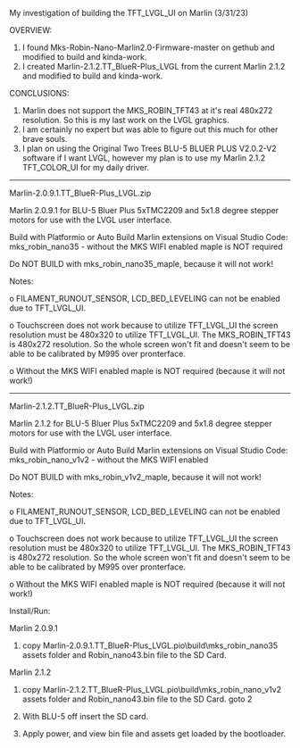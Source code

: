 My investigation of building the TFT_LVGL_UI on Marlin (3/31/23)

OVERVIEW:
1) I found Mks-Robin-Nano-Marlin2.0-Firmware-master on gethub and modified to 
build and kinda-work.
2) I created Marlin-2.1.2.TT_BlueR-Plus_LVGL from the current Marlin 2.1.2 and
modified to build and kinda-work.

CONCLUSIONS:
1) Marlin does not support the MKS_ROBIN_TFT43 at it's real 480x272 resolution. 
So this is my last work on the LVGL graphics.
2) I am certainly no expert but was able to figure out this much for other brave souls.
3) I plan on using the Original Two Trees BLU-5 BLUER PLUS V2.0.2-V2 software if I want
LVGL, however my plan is to use my Marlin 2.1.2 TFT_COLOR_UI for my daily driver.

********************************************************************************
Marlin-2.0.9.1.TT_BlueR-Plus_LVGL.zip

Marlin 2.0.9.1 for BLU-5 Bluer Plus 5xTMC2209 and 5x1.8 degree stepper motors for use with the LVGL user
interface.

Build with Platformio or Auto Build Marlin extensions on Visual Studio Code: 
mks_robin_nano35 		- without the MKS WIFI enabled maple is NOT required

Do NOT BUILD with mks_robin_nano35_maple, because it will not work!

Notes:

o FILAMENT_RUNOUT_SENSOR, LCD_BED_LEVELING can not be enabled due to TFT_LVGL_UI.

o Touchscreen does not work because to utilize TFT_LVGL_UI the screen resolution must be 480x320 to
utilize TFT_LVGL_UI. The MKS_ROBIN_TFT43 is 480x272 resolution. So the whole screen won't fit and 
doesn't seem to be able to be calibrated by M995 over pronterface.

o Without the MKS WIFI enabled maple is NOT required (because it will not work!)

********************************************************************************
Marlin-2.1.2.TT_BlueR-Plus_LVGL.zip

Marlin 2.1.2 for BLU-5 Bluer Plus 5xTMC2209 and 5x1.8 degree stepper motors for use with the LVGL user
interface.

Build with Platformio or Auto Build Marlin extensions on Visual Studio Code: 
mks_robin_nano_v1v2				- without the MKS WIFI enabled

Do NOT BUILD with mks_robin_v1v2_maple, because it will not work!

Notes:

o FILAMENT_RUNOUT_SENSOR, LCD_BED_LEVELING can not be enabled due to TFT_LVGL_UI.

o Touchscreen does not work because to utilize TFT_LVGL_UI the screen resolution must be 480x320 to
utilize TFT_LVGL_UI. The MKS_ROBIN_TFT43 is 480x272 resolution. So the whole screen won't fit and 
doesn't seem to be able to be calibrated by M995 over pronterface.

o Without the MKS WIFI enabled maple is NOT required (because it will not work!)

Install/Run:

Marlin 2.0.9.1

1. copy Marlin-2.0.9.1.TT_BlueR-Plus_LVGL\.pio\build\mks_robin_nano35 assets folder and 
Robin_nano43.bin file to the SD Card.

Marlin 2.1.2

1. copy Marlin-2.1.2.TT_BlueR-Plus_LVGL\.pio\build\mks_robin_nano_v1v2 assets folder and 
Robin_nano43.bin file to the SD Card.
goto 2

2. With BLU-5 off insert the SD card.

3. Apply power, and view bin file and assets get loaded by the bootloader.
